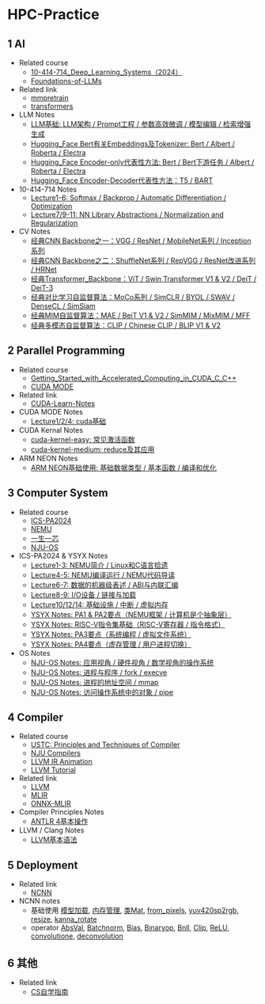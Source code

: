 # HPC-Practice

## 1 AI 

- Related course
  - [10-414-714_Deep_Learning_Systems（2024）](https://dlsyscourse.org/)
  - [Foundations-of-LLMs](https://github.com/ZJU-LLMs/Foundations-of-LLMs)
- Related link
  - [mmpretrain](https://github.com/open-mmlab/mmpretrain/tree/main)
  - [transformers](https://github.com/huggingface/transformers)
- LLM Notes
  - [LLM基础: LLM架构 / Prompt工程 / 参数高效微调 / 模型编辑 / 检索增强生成](./course/AI/notes/LLM_notes_01_LLM基础.md)
  - [Hugging_Face Bert有关Embeddings及Tokenizer: Bert / Albert / Roberta / Electra](./course/AI/notes/LLM_notes_02_Hugging_Face_Bert有关Embeddings及Tokenizer.md)
  - [Hugging_Face Encoder-only代表性方法: Bert / Bert下游任务 / Albert / Roberta / Electra](./course/AI/notes/LLM_notes_03_Hugging_Face_Bert有关模型架构.md)
  - [Hugging_Face Encoder-Decoder代表性方法：T5 / BART](./course/AI/notes/LLM_notes_04_Hugging_Face_T5_BART.md)
- 10-414-714 Notes
  - [Lecture1-6: Softmax / Backprop / Automatic Differentiation / Optimization](./course/AI/notes/10-414-714_notes_01.md)
  - [Lecture7/9-11: NN Library Abstractions / Normalization and Regularization](./course/AI/notes/10-414-714_notes_02.md)
- CV Notes
  - [经典CNN Backbone之一：VGG / ResNet / MobileNet系列 / Inception系列](./course/AI/notes/CV_notes_01_经典CNN_Backbone.md)
  - [经典CNN Backbone之二：ShuffleNet系列 / RepVGG / ResNet改进系列 / HRNet](./course/AI/notes/CV_notes_02_经典CNN_Backbone.md)
  - [经典Transformer_Backbone：ViT / Swin Transformer V1 & V2 / DeiT / DeiT-3](./course/AI/notes/CV_notes_03_经典Transformer_Backbone.md)
  - [经典对比学习自监督算法：MoCo系列 / SimCLR / BYOL / SWAV / DenseCL / SimSiam](./course/AI/notes/CV_notes_04_经典对比学习自监督算法.md)
  - [经典MIM自监督算法：MAE / BeiT V1 & V2 / SimMIM / MixMIM / MFF](./course/AI/notes/CV_notes_05_经典MIM自监督算法.md)
  - [经典多模态自监督算法：CLIP / Chinese CLIP / BLIP V1 & V2](./course/AI/notes/CV_notes_06_经典多模态自监督算法.md)

## 2 Parallel Programming

- Related course
  - [Getting_Started_with_Accelerated_Computing_in_CUDA_C_C++](https://learn.nvidia.com/courses/course-detail?course_id=course-v1:DLI+C-AC-01+V1/)
  - [CUDA MODE](https://github.com/gpu-mode/lectures)
- Related link
  - [CUDA-Learn-Notes](https://github.com/DefTruth/cuda-learn-notes)
- CUDA MODE Notes
  - [Lecture1/2/4: cuda基础](./course/CUDA/notes/cuda笔记01-cuda基础/01-cuda基础.md)
- CUDA Kernal Notes
  - [cuda-kernel-easy: 常见激活函数](./course/CUDA/notes/cuda源码分析01-cuda-kernel-easy/01-cuda-kernel-easy.md)
  - [cuda-kernel-medium: reduce及其应用 ](./course/CUDA/notes/cuda源码分析02-cuda-kernel-medium/02-cuda-kernel-medium.md) 
- ARM NEON Notes
  - [ARM NEON基础使用: 基础数据类型 / 基本函数 / 编译和优化](./course/ARM/notes/ARM_NEON_notes_01_NEON基本操作.md)

## 3 Computer System 
  
- Related course
  - [ICS-PA2024](http://www.why.ink:8080/ICS/2024/Main_Page)
  - [NEMU](https://ysyx.oscc.cc/docs/ics-pa/)
  - [一生一芯](https://ysyx.oscc.cc/)
  - [NJU-OS](https://jyywiki.cn/OS/2025/)
- ICS-PA2024 & YSYX Notes
  - [Lecture1-3: NEMU简介 / Linux和C语言拾遗](./course/Computer_System/notes/PA_ICS2024_notes_01_NEMU简介_Linux和C语言拾遗.md)
  - [Lecture4-5: NEMU编译运行 / NEMU代码导读](./course/Computer_System/notes/PA_ICS2024_notes_02_NEMU编译运行_NEMU代码导读.md)
  - [Lecture6-7: 数据的机器级表述 / ABI与内联汇编](./course/Computer_System/notes/PA_ICS2024_notes_03_数据的机器级表述_ABI与内联汇编.md)
  - [Lecture8-9: I/O设备 / 链接与加载](./course/Computer_System/notes/PA_ICS2024_notes_04_IO设备_链接与加载.md)
  - [Lecture10/12/14: 基础设施 / 中断 / 虚拟内存](./course/Computer_System/notes/PA_ICS2024_notes_05_基础设施_中断_虚拟内存.md)
  - [YSYX Notes: PA1 & PA2要点（NEMU框架 / 计算机是个抽象层）](./course/Computer_System/notes/YSYX_notes_01_PA1&PA2要点.md)
  - [YSYX Notes: RISC-V指令集基础（RISC-V寄存器 / 指令格式）](./course/Computer_System/notes/YSYX_notes_02_RISCV指令集基础.md)
  - [YSYX Notes: PA3要点（系统编程 / 虚拟文件系统）](./course/Computer_System/notes/YSYX_notes_03_PA3要点.md)
  - [YSYX Notes: PA4要点（虚存管理 / 用户进程切换）](./course/Computer_System/notes/YSYX_notes_04_PA4要点.md)
- OS Notes
  - [NJU-OS Notes: 应用视角 / 硬件视角 / 数学视角的操作系统](./course/OS/NJU_OS_notes_01_绪论要点.md)
  - [NJU-OS Notes: 进程与程序 / fork / execve](./course/OS/NJU_OS_notes_02_进程与程序要点.md)
  - [NJU-OS Notes: 进程的地址空间 / mmap](./course/OS/NJU_OS_notes_03_进程的地址空间要点.md)
  - [NJU-OS Notes: 访问操作系统中的对象 / pipe](./course/OS/NJU_OS_notes_04_访问操作系统中的对象要点.md)

## 4 Compiler
- Related course
  - [USTC: Principles and Techniques of Compiler](https://ustc-compiler-principles.github.io/2023/)
  - [NJU Compilers](http://docs.compilers.cpl.icu/#/)
  - [LLVM IR Animation](https://blog.piovezan.ca/compilers/llvm_ir_animation/llvm_ir.html)
  - [LLVM Tutorial](https://llvm.org/docs/tutorial/)
- Related link
  - [LLVM](https://llvm.org/)
  - [MLIR](https://mlir.llvm.org/getting_started/)
  - [ONNX-MLIR](https://github.com/onnx/onnx-mlir)
- Compiler Principles Notes
  - [ANTLR 4基本操作](./course/Compiler/notes/Compiler_notes_01_ANTLR_4基本操作.md)
- LLVM / Clang Notes
  - [LLVM基本语法](./course/Compiler/notes/LLVM_notes_01_LLVM基本语法.md)

## 5 Deployment

- Related link 
  - [NCNN](https://github.com/Tencent/ncnn)
- NCNN notes
  - 基础使用
  [模型加载](./deployment/ncnn/notes/NCNN源码分析01-ncnn模型加载.md), 
  [内存管理](./deployment/ncnn/notes/NCNN源码分析02-CPU内存管理.md), 
  [类Mat](./deployment/ncnn/notes/NCNN源码分析03-类Mat.md), 
  [from_pixels](./deployment/ncnn/notes/NCNN源码分析04-图像处理函数之from_pixels.md), 
  [yuv420sp2rgb](./deployment/ncnn/notes/NCNN源码分析04-图像处理函数之yuv420sp2rgb.md), 
  [resize](./deployment/ncnn/notes/NCNN源码分析04-图像处理函数之resize.md), 
  [kanna_rotate](./deployment/ncnn/notes/NCNN源码分析04-图像处理函数之kanna_rotate.md)
  - operator
  [AbsVal](./deployment/ncnn/notes/NCNN源码分析05-激活函数之absval算子.md), 
  [Batchnorm](./deployment/ncnn/notes/NCNN源码分析05-激活函数之bn算子.md), 
  [Bias](./deployment/ncnn/notes/NCNN源码分析05-激活函数之bias算子.md), 
  [Binaryop](./deployment/ncnn/notes/NCNN源码分析05-激活函数之binaryop算子.md), 
  [Bnll](./deployment/ncnn/notes/NCNN源码分析05-激活函数之bnll算子.md), 
  [Clip](./deployment/ncnn/notes/NCNN源码分析05-激活函数之clip算子.md), 
  [ReLU](./deployment/ncnn/notes/NCNN源码分析05-激活函数之relu算子.md), 
  [convolutione](./deployment/ncnn/notes/NCNN源码分析06-convolution与convolutiondepthwise基础实现.md), [deconvolution](./deployment/ncnn/notes/NCNN源码分析06-deconvolution与deconvolutiondepthwise基础实现.md)

## 6 其他
- Related link
  - [CS自学指南](https://csdiy.wiki/)





